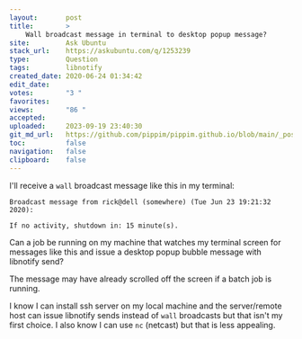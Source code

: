 ```yaml
---
layout:       post
title:        >
    Wall broadcast message in terminal to desktop popup message?
site:         Ask Ubuntu
stack_url:    https://askubuntu.com/q/1253239
type:         Question
tags:         libnotify
created_date: 2020-06-24 01:34:42
edit_date:    
votes:        "3 "
favorites:    
views:        "86 "
accepted:     
uploaded:     2023-09-19 23:40:30
git_md_url:   https://github.com/pippim/pippim.github.io/blob/main/_posts/2020/2020-06-24-Wall-broadcast-message-in-terminal-to-desktop-popup-message_.md
toc:          false
navigation:   false
clipboard:    false
---
```


I'll receive a `wall` broadcast message like this in my terminal:

``` 
Broadcast message from rick@dell (somewhere) (Tue Jun 23 19:21:32 2020):       
                                                                               
If no activity, shutdown in: 15 minute(s).
```

Can a job be running on my machine that watches my terminal screen for messages like this and issue a desktop popup bubble message with libnotify send?

The message may have already scrolled off the screen if a batch job is running.

I know I can install ssh server on my local machine and the server/remote host can issue libnotify sends instead of `wall` broadcasts but that isn't my first choice. I also know I can use `nc` (netcast) but that is less appealing.
